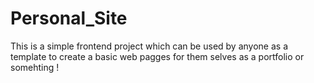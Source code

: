 # Personal_Site

This is a simple frontend project which can be used by anyone as a template to create a basic web pagges for them selves as a portfolio or somehting !
